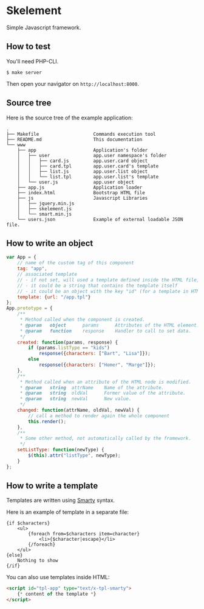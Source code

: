 Skelement
=========

Simple Javascript framework.


How to test
-----------

You'll need PHP-CLI.

```shell
$ make server
```

Then open your navigator on `http://localhost:8000`.


Source tree
-----------

Here is the source tree of the example application:

```
.
├── Makefile                    Commands execution tool
├── README.md                   This documentation
└── www
    ├── app                     Application's folder
    │   ├── user                app.user namespace's folder
    │   │   ├── card.js         app.user.card object
    │   │   ├── card.tpl        app.user.card's template
    │   │   ├── list.js         app.user.list object
    │   │   └── list.tpl        app.user.list's template
    │   └── user.js             app.user object
    ├── app.js                  Application loader
    ├── index.html              Bootstrap HTML file
    ├── js                      Javascript Libraries
    │   ├── jquery.min.js
    │   ├── skelement.js
    │   └── smart.min.js
    └── users.json              Example of external loadable JSON file.

```

How to write an object
----------------------

```javascript
var App = {
	// name of the custom tag of this component
	tag: "app",
	// associated template
	// - if not set, will used a template defined inside the HTML file, with an attribute id="tpl-app"
	// - it could be a string that contains the template itself
	// - it could be an object with the key "id" (for a template in HTML) or the key "url" (to fetch the template from an external file)
	template: {url: "/app.tpl"}
};
App.prototype = {
	/**
	 * Method called when the component is created.
	 * @param	object		params		Attributes of the HTML element.
	 * @param	function	response	Handler to call to set data.
	 */
	created: function(params, response) {
		if (params.listType == "kids")
			response({characters: ["Bart", "Lisa"]});
		else
			response({characters: ["Homer", "Marge"]});
	},
	/**
	 * Method called when an attribute of the HTML node is modified.
	 * @param	string	attrName	Name of the attribute.
	 * @param	string	oldVal		Former value of the attribute.
	 * @param	string	newVal		New value.
	 */
	changed: function(attrName, oldVal, newVal) {
		// call a method to render again the whole component
		this.render();
	},
	/**
	 * Some other method, not automatically called by the framework.
	 */
	setListType: function(newType) {
		$(this).attr("listType", newType);
	}
};
```

How to write a template
-----------------------

Templates are written using [Smarty](http://www.smarty.net) syntax.

Here is an example of template in a separate file:
```smarty
{if $characters}
	<ul>
		{foreach from=$characters item=character}
			<li>{$character|escape}</li>
		{/foreach}
	</ul>
{else}
	Nothing to show
{/if}
```

You can also use templates inside HTML:
```html
<script id="tpl-app" type="text/x-tpl-smarty">
	{* content of the template *}
</script>
```

